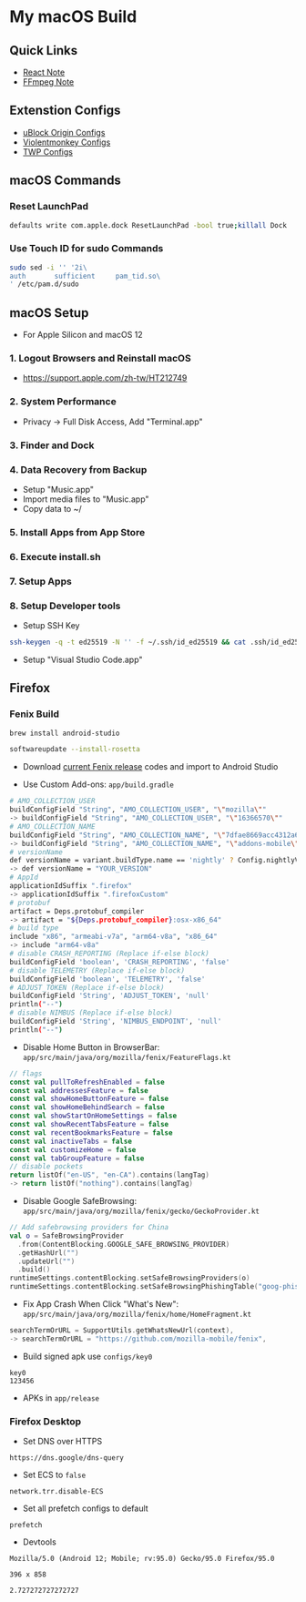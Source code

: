 # My macOS Build

## Quick Links

- [React Note](react/README.md)
- [FFmpeg Note](ffmpeg/README.md)

## Extenstion Configs

- [uBlock Origin Configs](https://raw.githubusercontent.com/Florencea/my-macos-build/main/configs/ublock-advanced.txt)
- [Violentmonkey Configs](https://github.com/Florencea/my-macos-build/raw/main/configs/violentmonkey-backup.zip)
- [TWP Configs](https://github.com/Florencea/my-macos-build/raw/main/configs/twp-backup.txt)

## macOS Commands

### Reset LaunchPad

```bash
defaults write com.apple.dock ResetLaunchPad -bool true;killall Dock
```

### Use Touch ID for sudo Commands

```bash
sudo sed -i '' '2i\
auth       sufficient     pam_tid.so\
' /etc/pam.d/sudo
```

## macOS Setup

- For Apple Silicon and macOS 12

### 1. Logout Browsers and Reinstall macOS

- <https://support.apple.com/zh-tw/HT212749>

### 2. System Performance

- Privacy -> Full Disk Access, Add "Terminal.app"

### 3. Finder and Dock

### 4. Data Recovery from Backup

- Setup "Music.app"
- Import media files to "Music.app"
- Copy data to ~/

### 5. Install Apps from App Store

### 6. Execute install.sh

### 7. Setup Apps

### 8. Setup Developer tools

- Setup SSH Key

```bash
ssh-keygen -q -t ed25519 -N '' -f ~/.ssh/id_ed25519 && cat .ssh/id_ed25519.pub | pbcopy
```

- Setup "Visual Studio Code.app"

## Firefox

### Fenix Build

```bash
brew install android-studio
```

```bash
softwareupdate --install-rosetta
```

- Download [current Fenix release](https://github.com/mozilla-mobile/fenix/releases/latest) codes and import to Android Studio

- Use Custom Add-ons: `app/build.gradle`

```bash
# AMO_COLLECTION_USER
buildConfigField "String", "AMO_COLLECTION_USER", "\"mozilla\""
-> buildConfigField "String", "AMO_COLLECTION_USER", "\"16366570\""
# AMO_COLLECTION_NAME
buildConfigField "String", "AMO_COLLECTION_NAME", "\"7dfae8669acc4312a65e8ba5553036\""
-> buildConfigField "String", "AMO_COLLECTION_NAME", "\"addons-mobile\""
# versionName
def versionName = variant.buildType.name == 'nightly' ? Config.nightlyVersionName() : Config.releaseVersionName(project)
-> def versionName = "YOUR_VERSION"
# AppId
applicationIdSuffix ".firefox"
-> applicationIdSuffix ".firefoxCustom"
# protobuf
artifact = Deps.protobuf_compiler
-> artifact = "${Deps.protobuf_compiler}:osx-x86_64"
# build type
include "x86", "armeabi-v7a", "arm64-v8a", "x86_64"
-> include "arm64-v8a"
# disable CRASH_REPORTING (Replace if-else block)
buildConfigField 'boolean', 'CRASH_REPORTING', 'false'
# disable TELEMETRY (Replace if-else block)
buildConfigField 'boolean', 'TELEMETRY', 'false'
# ADJUST_TOKEN (Replace if-else block)
buildConfigField 'String', 'ADJUST_TOKEN', 'null'
println("--")
# disable NIMBUS (Replace if-else block)
buildConfigField 'String', 'NIMBUS_ENDPOINT', 'null'
println("--")
```

- Disable Home Button in BrowserBar: `app/src/main/java/org/mozilla/fenix/FeatureFlags.kt`

```kotlin
// flags
const val pullToRefreshEnabled = false
const val addressesFeature = false
const val showHomeButtonFeature = false
const val showHomeBehindSearch = false
const val showStartOnHomeSettings = false
const val showRecentTabsFeature = false
const val recentBookmarksFeature = false
const val inactiveTabs = false
const val customizeHome = false
const val tabGroupFeature = false
// disable pockets
return listOf("en-US", "en-CA").contains(langTag)
-> return listOf("nothing").contains(langTag)
```

- Disable Google SafeBrowsing: `app/src/main/java/org/mozilla/fenix/gecko/GeckoProvider.kt`

```kotlin
// Add safebrowsing providers for China
val o = SafeBrowsingProvider
  .from(ContentBlocking.GOOGLE_SAFE_BROWSING_PROVIDER)
  .getHashUrl("")
  .updateUrl("")
  .build()
runtimeSettings.contentBlocking.setSafeBrowsingProviders(o)
runtimeSettings.contentBlocking.setSafeBrowsingPhishingTable("goog-phish-proto")
```

- Fix App Crash When Click "What's New": `app/src/main/java/org/mozilla/fenix/home/HomeFragment.kt`

```kotlin
searchTermOrURL = SupportUtils.getWhatsNewUrl(context),
-> searchTermOrURL = "https://github.com/mozilla-mobile/fenix",
```

- Build signed apk use `configs/key0`

```text
key0
123456
```

- APKs in `app/release`

### Firefox Desktop

- Set DNS over HTTPS

```text
https://dns.google/dns-query
```

- Set ECS to `false`

```text
network.trr.disable-ECS
```

- Set all prefetch configs to default

```text
prefetch
```

- Devtools

```text
Mozilla/5.0 (Android 12; Mobile; rv:95.0) Gecko/95.0 Firefox/95.0
```

```text
396 x 858
```

```text
2.727272727272727
```
